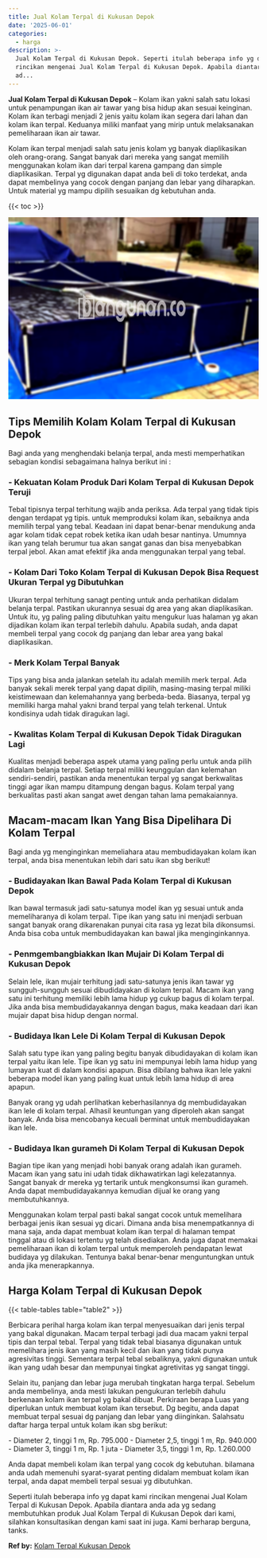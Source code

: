 ```yaml
---
title: Jual Kolam Terpal di Kukusan Depok
date: '2025-06-01'
categories:
  - harga
description: >-
  Jual Kolam Terpal di Kukusan Depok. Seperti itulah beberapa info yg dapat kami
  rincikan mengenai Jual Kolam Terpal di Kukusan Depok. Apabila diantara anda
  ad...
---
```


**Jual Kolam Terpal di Kukusan Depok** – Kolam ikan yakni salah satu lokasi untuk penampungan ikan air tawar yang bisa hidup akan sesuai keinginan. Kolam ikan terbagi menjadi 2 jenis yaitu kolam ikan segera dari lahan dan kolam ikan terpal. Keduanya miliki manfaat yang mirip untuk melaksanakan pemeliharaan ikan air tawar.

Kolam ikan terpal menjadi salah satu jenis kolam yg banyak diaplikasikan oleh orang-orang. Sangat banyak dari mereka yang sangat memilih menggunakan kolam ikan dari terpal karena gampang dan simple diaplikasikan. Terpal yg digunakan dapat anda beli di toko terdekat, anda dapat membelinya yang cocok dengan panjang dan lebar yang diharapkan. Untuk material yg mampu dipilih sesuaikan dg kebutuhan anda.

{{< toc >}}

![Jual Kolam Terpal di Kukusan Depok](/images/jual-kolam-terpal-48.png)

## Tips Memilih Kolam Kolam Terpal di Kukusan Depok

Bagi anda yang menghendaki belanja terpal, anda mesti memperhatikan sebagian kondisi sebagaimana halnya berikut ini :

### \- Kekuatan Kolam Produk Dari Kolam Terpal di Kukusan Depok Teruji

Tebal tipisnya terpal terhitung wajib anda periksa. Ada terpal yang tidak tipis dengan terdapat yg tipis. untuk memproduksi kolam ikan, sebaiknya anda memilih terpal yang tebal. Keadaan ini dapat benar-benar mendukung anda agar kolam tidak cepat robek ketika ikan udah besar nantinya. Umumnya ikan yang telah berumur tua akan sangat ganas dan bisa menyebabkan terpal jebol. Akan amat efektif jika anda menggunakan terpal yang tebal.

### \- Kolam Dari Toko Kolam Terpal di Kukusan Depok Bisa Request Ukuran Terpal yg Dibutuhkan

Ukuran terpal terhitung sanagt penting untuk anda perhatikan didalam belanja terpal. Pastikan ukurannya sesuai dg area yang akan diaplikasikan. Untuk itu, yg paling paling dibutuhkan yaitu mengukur luas halaman yg akan dijadikan kolam ikan terpal terlebih dahulu. Apabila sudah, anda dapat membeli terpal yang cocok dg panjang dan lebar area yang bakal diaplikasikan.

### \- Merk Kolam Terpal Banyak

Tips yang bisa anda jalankan setelah itu adalah memilih merk terpal. Ada banyak sekali merek terpal yang dapat dipilih, masing-masing terpal miliki keistimewaan dan kelemahannya yang berbeda-beda. Biasanya, terpal yg memiliki harga mahal yakni brand terpal yang telah terkenal. Untuk kondisinya udah tidak diragukan lagi.

### \- Kwalitas Kolam Terpal di Kukusan Depok Tidak Diragukan Lagi

Kualitas menjadi beberapa aspek utama yang paling perlu untuk anda pilih didalam belanja terpal. Setiap terpal miliki keunggulan dan kelemahan sendiri-sendiri, pastikan anda menentukan terpal yg sangat berkwalitas tinggi agar ikan mampu ditampung dengan bagus. Kolam terpal yang berkualitas pasti akan sangat awet dengan tahan lama pemakaiannya.

## Macam-macam Ikan Yang Bisa Dipelihara Di Kolam Terpal

Bagi anda yg menginginkan memeliahara atau membudidayakan kolam ikan terpal, anda bisa menentukan lebih dari satu ikan sbg berikut!

### \- Budidayakan Ikan Bawal Pada Kolam Terpal di Kukusan Depok

Ikan bawal termasuk jadi satu-satunya model ikan yg sesuai untuk anda memeliharanya di kolam terpal. Tipe ikan yang satu ini menjadi serbuan sangat banyak orang dikarenakan punyai cita rasa yg lezat bila dikonsumsi. Anda bisa coba untuk membudidayakan kan bawal jika menginginkannya.

### \- Penmgembangbiakkan Ikan Mujair Di Kolam Terpal di Kukusan Depok

Selain lele, ikan mujair terhitung jadi satu-satunya jenis ikan tawar yg sungguh-sungguh sesuai dibudidayakan di kolam terpal. Macam ikan yang satu ini terhitung memiliki lebih lama hidup yg cukup bagus di kolam terpal. Jika anda bisa membudidayakannya dengan bagus, maka keadaan dari ikan mujair dapat bisa hidup dengan normal.

### \- Budidaya Ikan Lele Di Kolam Terpal di Kukusan Depok

Salah satu type ikan yang paling begitu banyak dibudidayakan di kolam ikan terpal yaitu ikan lele. Tipe ikan yg satu ini mempunyai lebih lama hidup yang lumayan kuat di dalam kondisi apapun. Bisa dibilang bahwa ikan lele yakni beberapa model ikan yang paling kuat untuk lebih lama hidup di area apapun.

Banyak orang yg udah perlihatkan keberhasilannya dg membudidayakan ikan lele di kolam terpal. Alhasil keuntungan yang diperoleh akan sangat banyak. Anda bisa mencobanya kecuali berminat untuk membudidayakan ikan lele.

### \- Budidaya Ikan gurameh Di Kolam Terpal di Kukusan Depok

Bagian tipe ikan yang menjadi hobi banyak orang adalah ikan gurameh. Macam ikan yang satu ini udah tidak dikhawatirkan lagi kelezatannya. Sangat banyak dr mereka yg tertarik untuk mengkonsumsi ikan gurameh. Anda dapat membudidayakannya kemudian dijual ke orang yang membutuhkannya.

Menggunakan kolam terpal pasti bakal sangat cocok untuk memelihara berbagai jenis ikan sesuai yg dicari. Dimana anda bisa menempatkannya di mana saja, anda dapat membuat kolam ikan terpal di halaman tempat tinggal atau di lokasi tertentu yg telah disediakan. Anda juga dapat memakai pemeliharaan ikan di kolam terpal untuk memperoleh pendapatan lewat budidaya yg dilakukan. Tentunya bakal benar-benar menguntungkan untuk anda jika menerapkannya.

## Harga Kolam Terpal di Kukusan Depok

{{< table-tables table="table2" >}}

Berbicara perihal harga kolam ikan terpal menyesuaikan dari jenis terpal yang bakal digunakan. Macam terpal terbagi jadi dua macam yakni terpal tipis dan terpal tebal. Terpal yang tidak tebal biasanya digunakan untuk memelihara jenis ikan yang masih kecil dan ikan yang tidak punya agresivitas tinggi. Sementara terpal tebal sebaliknya, yakni digunakan untuk ikan yang udah besar dan mempunyai tingkat agretivitas yg sangat tinggi.

Selain itu, panjang dan lebar juga merubah tingkatan harga terpal. Sebelum anda membelinya, anda mesti lakukan pengukuran terlebih dahulu berkenaan kolam ikan terpal yg bakal dibuat. Perkiraan berapa Luas yang diperlukan untuk membuat kolam ikan tersebut. Dg begitu, anda dapat membuat terpal sesuai dg panjang dan lebar yang diinginkan. Salahsatu daftar harga terpal untuk kolam ikan sbg berikut:

\- Diameter 2, tinggi 1 m, Rp. 795.000 - Diameter 2,5, tinggi 1 m, Rp. 940.000 - Diameter 3, tinggi 1 m, Rp. 1 juta - Diameter 3,5, tinggi 1 m, Rp. 1.260.000

Anda dapat membeli kolam ikan terpal yang cocok dg kebutuhan. bilamana anda udah memenuhi syarat-syarat penting didalam membuat kolam ikan terpal, anda dapat membeli terpal sesuai yg dibutuhkan.

Seperti itulah beberapa info yg dapat kami rincikan mengenai Jual Kolam Terpal di Kukusan Depok. Apabila diantara anda ada yg sedang membutuhkan produk Jual Kolam Terpal di Kukusan Depok dari kami, silahkan konsultasikan dengan kami saat ini juga. Kami berharap berguna, tanks.

**Ref by:** [Kolam Terpal Kukusan Depok](https://id.wikipedia.org/wiki/Kolam)
